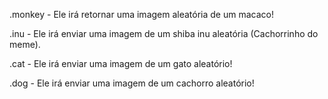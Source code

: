 .monkey - Ele irá retornar uma imagem aleatória de um macaco!

.inu - Ele irá enviar uma imagem de um shiba inu aleatória (Cachorrinho do meme).

.cat - Ele irá enviar uma imagem de um gato aleatório!

.dog - Ele irá enviar uma imagem de um cachorro aleatório!